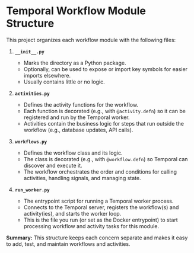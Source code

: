 # Temporal Workflow Module Structure

This project organizes each workflow module with the following files:

1. **`__init__.py`**
   - Marks the directory as a Python package.
   - Optionally, can be used to expose or import key symbols for easier imports elsewhere.
   - Usually contains little or no logic.

2. **`activities.py`**
   - Defines the activity functions for the workflow.
   - Each function is decorated (e.g., with `@activity.defn`) so it can be registered and run by the Temporal worker.
   - Activities contain the business logic for steps that run outside the workflow (e.g., database updates, API calls).

3. **`workflows.py`**
   - Defines the workflow class and its logic.
   - The class is decorated (e.g., with `@workflow.defn`) so Temporal can discover and execute it.
   - The workflow orchestrates the order and conditions for calling activities, handling signals, and managing state.

4. **`run_worker.py`**
   - The entrypoint script for running a Temporal worker process.
   - Connects to the Temporal server, registers the workflow(s) and activity(ies), and starts the worker loop.
   - This is the file you run (or set as the Docker entrypoint) to start processing workflow and activity tasks for this module.

**Summary:**
This structure keeps each concern separate and makes it easy to add, test, and maintain workflows and activities.
